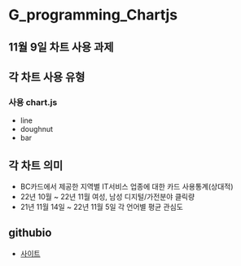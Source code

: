 # G_programming_Chartjs
11월 9일 차트 사용 과제
----
## 각 차트 사용 유형
### 사용 chart.js
- line
- doughnut
- bar
## 각 차트 의미
- BC카드에서 제공한 지역별 IT서비스 업종에 대한 카드 사용통계(상대적)
- 22년 10월 ~ 22년 11월 여성, 남성 디지털/가전분야 클릭량
- 21년 11월 14일 ~ 22년 11월 5일 각 언어별 평균 관심도
## githubio
- [사이트](https://malonedh.github.io/G_programming_Chartjs/chart)
